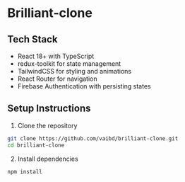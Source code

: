 # Brilliant-clone

## Tech Stack

- React 18+ with TypeScript
- redux-toolkit for state management
- TailwindCSS for styling and animations
- React Router for navigation
- Firebase Authentication with persisting states


## Setup Instructions

1. Clone the repository
```bash
git clone https://github.com/vaibd/brilliant-clone.git
cd brilliant-clone
```

2. Install dependencies
```bash
npm install
```
